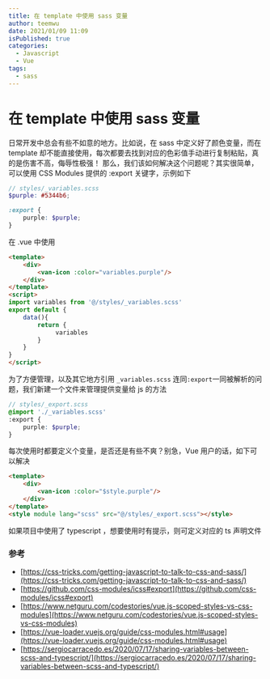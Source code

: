 ```yaml
---
title: 在 template 中使用 sass 变量
author: teemwu
date: 2021/01/09 11:09
isPublished: true
categories:
  - Javascript
  - Vue
tags:
  - sass
---
```


# 在 template 中使用 sass 变量

日常开发中总会有些不如意的地方。比如说，在 sass 中定义好了颜色变量，而在 template 却不能直接使用，每次都要去找到对应的色彩值手动进行复制粘贴，真的是伤害不高，侮辱性极强！
那么，我们该如何解决这个问题呢？其实很简单， 可以使用 CSS Modules 提供的 :export 关键字，示例如下
```scss
// styles/_variables.scss
$purple: #5344b6;

:export {
    purple: $purple;
}
```
在 .vue 中使用
```html
<template>
    <div>
        <van-icon :color="variables.purple"/>
    </div>
</template>
<script>
import variables from '@/styles/_variables.scss'
export default {
    data(){
        return {
             variables
        }
    }
}
</script>
```
为了方便管理，以及其它地方引用 `_variables.scss` 连同`:export`一同被解析的问题，我们新建一个文件来管理提供变量给 js 的方法
```scss
// styles/_export.scss
@import './_variables.scss'
:export {
    purple: $purple;
}
```
每次使用时都要定义个变量，是否还是有些不爽？别急，Vue 用户的话，如下可以解决
```html
<template>
    <div>
        <van-icon :color="$style.purple"/>
    </div>
</template>
<style module lang="scss" src="@/styles/_export.scss"></style>      
```
如果项目中使用了 typescript ，想要使用时有提示，则可定义对应的 ts 声明文件


### 参考
- [https://css-tricks.com/getting-javascript-to-talk-to-css-and-sass/](https://css-tricks.com/getting-javascript-to-talk-to-css-and-sass/)
- [https://github.com/css-modules/icss#export](https://github.com/css-modules/icss#export)
- [https://www.netguru.com/codestories/vue.js-scoped-styles-vs-css-modules](https://www.netguru.com/codestories/vue.js-scoped-styles-vs-css-modules)
- [https://vue-loader.vuejs.org/guide/css-modules.html#usage](https://vue-loader.vuejs.org/guide/css-modules.html#usage)
- [https://sergiocarracedo.es/2020/07/17/sharing-variables-between-scss-and-typescript/](https://sergiocarracedo.es/2020/07/17/sharing-variables-between-scss-and-typescript/)
